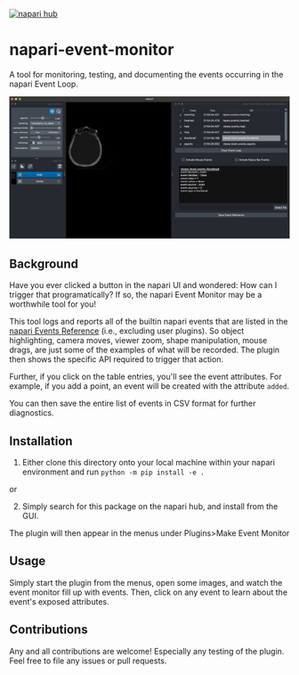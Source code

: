 [![napari hub](https://img.shields.io/endpoint?url=https://api.napari-hub.org/shields/napari-event-monitor)](https://napari-hub.org/plugins/napari-event-monitor)

# napari-event-monitor
A tool for monitoring, testing, and documenting the events occurring in the napari Event Loop.

![Visualization of the napari event monitor](./images/napari_demonstration.png)

## Background
Have you ever clicked a button in the napari UI and wondered: How can I trigger that programatically? If so, the napari Event Monitor may be a worthwhile tool for you!

This tool logs and reports all of the builtin napari events that are listed in the [napari Events Reference](https://napari.org/stable/guides/events_reference.html) (i.e., excluding user plugins). So object highlighting, camera moves, viewer zoom, shape manipulation, mouse drags, are just some of the examples of what will be recorded. The plugin then shows the specific API required to trigger that action.

Further, if you click on the table entries, you'll see the event attributes. For example, if you add a point, an event will be created with the attribute `added`.

You can then save the entire list of events in CSV format for further diagnostics.

## Installation

1) Either clone this directory onto your local machine within your napari environment and run
`python -m pip install -e .`

or 

2) Simply search for this package on the napari hub, and install from the GUI.

The plugin will then appear in the menus under Plugins\>Make Event Monitor 

## Usage

Simply start the plugin from the menus, open some images, and watch the event monitor fill up with events. Then, click on any event to learn about the event's exposed attributes.

## Contributions

Any and all contributions are welcome! Especially any testing of the plugin. Feel free to file any issues or pull requests.
